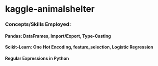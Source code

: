 # kaggle-animalshelter

### Concepts/Skills Employed:
#### Pandas: DataFrames, Import/Export, Type-Casting
#### Scikit-Learn: One Hot Encoding, feature_selection, Logistic Regression
#### Regular Expressions in Python
